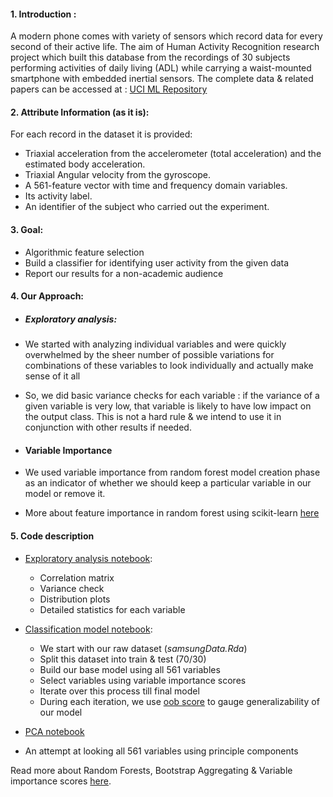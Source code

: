 #### 1. Introduction :

A modern phone comes with variety of sensors which record data for every second of their active life. The aim of Human Activity Recognition research project which built this database from the recordings of 30 subjects performing activities of daily living (ADL) while carrying a waist-mounted smartphone with embedded inertial sensors.
The complete data & related papers can be accessed at : [UCI ML Repository](https://archive.ics.uci.edu/ml/datasets/Human+Activity+Recognition+Using+Smartphones)

#### 2. Attribute Information (as it is):

For each record in the dataset it is provided:
- Triaxial acceleration from the accelerometer (total acceleration) and the estimated body acceleration.
- Triaxial Angular velocity from the gyroscope.
- A 561-feature vector with time and frequency domain variables.
- Its activity label.
- An identifier of the subject who carried out the experiment.

#### 3. Goal:

- Algorithmic feature selection
- Build a classifier for identifying user activity from the given data
- Report our results for a non-academic audience

#### 4. Our Approach:

 - ##### Exploratory analysis:

  - We started with analyzing individual variables and were quickly overwhelmed by the sheer number of possible variations for combinations of these variables to look individually and actually make sense of it all

  - So, we did basic variance checks for each variable : if the variance of a given variable is very low, that variable is likely to have low impact on the output class. This is not a hard rule & we intend to use it in conjunction with other results if needed.

 - #### Variable Importance

  - We used variable importance from random forest model creation phase as an indicator of whether we should keep a particular variable in our model or remove it.

  - More about feature importance in random forest using scikit-learn [here](http://scikit-learn.org/stable/modules/ensemble.html#feature-importance-evaluation)

#### 5. Code description

  - [Exploratory analysis notebook]('./code/000.ExploratoryAnalysis.ipynb'):

     - Correlation matrix
     - Variance check
     - Distribution plots
     - Detailed statistics for each variable


  - [Classification model notebook]('./code/001.RandomForest.ipynb'):

    - We start with our raw dataset (*samsungData.Rda*)
    - Split this dataset into train & test (70/30)
    - Build our base model using all 561 variables
    - Select variables using variable importance scores
    - Iterate over this process till final model
    - During each iteration, we use [oob score](http://scikit-learn.org/stable/auto_examples/ensemble/plot_ensemble_oob.html) to gauge generalizability of our model


  - [PCA notebook]('./code/002.PCA.ipynb')

   - An attempt at looking all 561 variables using principle components


Read more about Random Forests, Bootstrap Aggregating & Variable importance scores [here](https://www.stat.berkeley.edu/~breiman/RandomForests/cc_home.htm).
